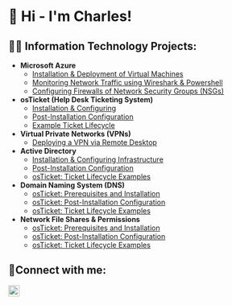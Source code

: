 ## <H1>👋 Hi - I'm Charles!</H1>

<h2>👨‍💻 Information Technology Projects:</h2>

- <b>Microsoft Azure</b>
  - [Installation & Deployment of Virtual Machines](https://github.com/charlessweet81/azure-setup)
  - [Monitoring Network Traffic using Wireshark & Powershell](https://github.com/charlessweet81/azure-network-protocols)
  - [Configuring Firewalls of Network Security Groups (NSGs)](https://github.com/charlessweet81/firewall-testing)
- <b>osTicket (Help Desk Ticketing System)</b>
  - [Installation & Configuring](https://github.com/charlessweet1/osticket-prereqs)
  - [Post-Installation Configuration](https://github.com/charlessweet81/post-install-config)
  - [Example Ticket Lifecycle](https://github.com/joshmadakorcc/ticket-lifecycle)
- <b>Virtual Private Networks (VPNs)</b>
  - [Deploying a VPN via Remote Desktop](https://github.com/charlessweet81/vpn-prereqs)
- <b>Active Directory</b>
  - [Installation & Configuring Infrastructure](https://github.com/charlessweet81/ad-prereqs)
  - [Post-Installation Configuration](https://github.com/charlessweet81/ad-post-install-config)
  - [osTicket: Ticket Lifecycle Examples](https://github.com/joshmadakorcc/ticket-lifecycle)
- <b>Domain Naming System (DNS)</b>
  - [osTicket: Prerequisites and Installation](https://github.com/charlessweet1/osticket-prereqs)
  - [osTicket: Post-Installation Configuration](https://github.com/joshmadakorcc/post-install-config)
  - [osTicket: Ticket Lifecycle Examples](https://github.com/joshmadakorcc/ticket-lifecycle)
- <b>Network File Shares & Permissions</b>
  - [osTicket: Prerequisites and Installation](https://github.com/charlessweet1/osticket-prereqs)
  - [osTicket: Post-Installation Configuration](https://github.com/joshmadakorcc/post-install-config)
  - [osTicket: Ticket Lifecycle Examples](https://github.com/joshmadakorcc/ticket-lifecycle)



  

<h2>🤳Connect with me:</h2>

[<img align="left" alt="Josh | LinkedIn" width="22px" src="https://cdn.jsdelivr.net/npm/simple-icons@v3/icons/linkedin.svg" />][linkedin]

[linkedin]: https://linkedin.com/in/csweet81




<!--
**charlessweet81/charlessweet81** is a ✨ _special_ ✨ repository because its `README.md` (this file) appears on your GitHub profile.

Here are some ideas to get you started:

- 🔭 I’m currently working on ...
- 🌱 I’m currently learning ...
- 👯 I’m looking to collaborate on ...
- 🤔 I’m looking for help with ...
- 💬 Ask me about ...
- 📫 How to reach me: ...
- 😄 Pronouns: ...
- ⚡ Fun fact: ...
-->
